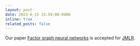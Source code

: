 ```yaml
---
layout: post
date: 2023-6-15 15:59:00-0400
inline: true
related_posts: false
---
```


Our paper <a href="https://jmlr.org/papers/volume24/21-0434/21-0434.pdf">Factor graph neural networks</a> is accepted for <a href="https://www.jmlr.org/papers/v24/21-0434.html">JMLR</a>.